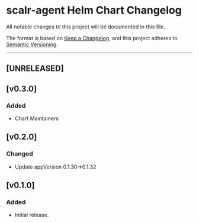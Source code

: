 # scalr-agent Helm Chart Changelog

All notable changes to this project will be documented in this file.

The format is based on [Keep a Changelog](https://keepachangelog.com/en/1.0.0/),
and this project adheres to [Semantic Versioning](https://semver.org/spec/v2.0.0.html).

---

## [UNRELEASED]

## [v0.3.0]

### Added
- Chart Maintainers

## [v0.2.0]

### Changed
- Update appVersion 0.1.30->0.1.32


## [v0.1.0]

### Added
- Initial release.
